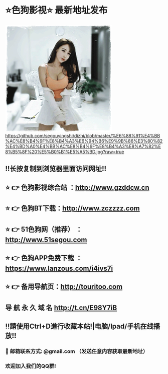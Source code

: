 # ⭐️色狗影视⭐️ 最新地址发布 
![image](https://github.com/avyingtao/dz/raw/master/timg.gif)
https://github.com/segouyingshi/dizhi/blob/master/%E6%88%91%E4%BB%AC%E8%B4%9F%E8%B4%A3%E6%94%B6%E9%9B%86%E3%80%82%E4%BD%A0%E4%BB%AC%E8%B4%9F%E8%B4%A3%E8%A7%82%E8%B5%8F%20%E5%B0%B1%E5%A5%BD.jpg?raw=true
## ‼️长按复制到浏览器里面访问网址‼️
## ⭐️ 👉 色狗影视综合站 ：http://www.gzddcw.cn
## ⭐️ 👉 色狗BT下载：http://www.zczzzz.com
## ⭐️ 👉 51色狗网（推荐） ：http://www.51segou.com
## ⭐️ 👉 色狗APP免费下载 ：https://www.lanzous.com/i4ivs7i
## ⭐️ 👉 备用导航页：http://touritoo.com

## 导 航 永 久 域 名 	http://t.cn/E98Y7iB
## ‼️請使用Ctrl+D進行收藏本站!|电脑/Ipad/手机在线播放‼️
### 📧 邮箱联系方式:  @gmail.com （发送任意内容获取最新地址）
### 欢迎加入我们的QQ群! 
